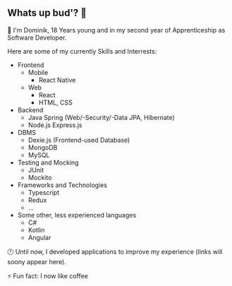 ## Whats up bud'? 👋

💼 I'm Dominik, 18 Years young and in my second year of Apprenticeship as Software Developer.

Here are some of my currently Skills and Interrests:
- Frontend
  - Mobile
    - React Native
  - Web
    - React
    - HTML, CSS
- Backend
  - Java Spring (Web/-Security/-Data JPA, Hibernate)
  - Node.js Express.js
- DBMS
    - Dexie.js (Frontend-used Database)
    - MongoDB
    - MySQL
- Testing and Mocking
  - JUnit
  - Mockito
- Frameworks and Technologies
  - Typescript
  - Redux
  - ...
- Some other, less experienced languages
  - C#
  - Kotlin
  - Angular

🕛 Until now, I developed applications to improve my experience (links will soony appear here).

⚡ Fun fact: I now like coffee
